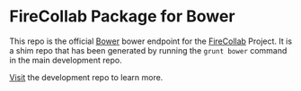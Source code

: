 
# FireCollab Package for Bower

This repo is the official [Bower](http://twitter.github.com/bower/) bower endpoint for the
[FireCollab](http://MiroHibler.github.com/FireCollab/) Project.
It is a shim repo that has been generated by running the `grunt bower` command in the
main development repo.

[Visit](https://github.com/MiroHibler/FireCollab) the development repo to learn more.